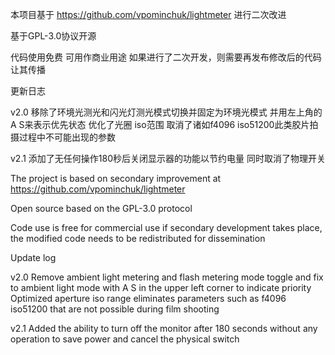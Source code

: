本项目基于 https://github.com/vpominchuk/lightmeter 进行二次改进

基于GPL-3.0协议开源

代码使用免费 可用作商业用途 如果进行了二次开发，则需要再发布修改后的代码让其传播

更新日志

v2.0 
    移除了环境光测光和闪光灯测光模式切换并固定为环境光模式 并用左上角的A S来表示优先状态
    优化了光圈 iso范围 取消了诸如f4096 iso51200此类胶片拍摄过程中不可能出现的参数
    
v2.1
    添加了无任何操作180秒后关闭显示器的功能以节约电量 同时取消了物理开关

The project is based on secondary improvement at https://github.com/vpominchuk/lightmeter

Open source based on the GPL-3.0 protocol

Code use is free for commercial use if secondary development takes place, the modified code needs to be redistributed for dissemination

Update log

v2.0
Remove ambient light metering and flash metering mode toggle and fix to ambient light mode with A S in the upper left corner to indicate priority
Optimized aperture iso range eliminates parameters such as f4096 iso51200 that are not possible during film shooting

v2.1
Added the ability to turn off the monitor after 180 seconds without any operation to save power and cancel the physical switch
